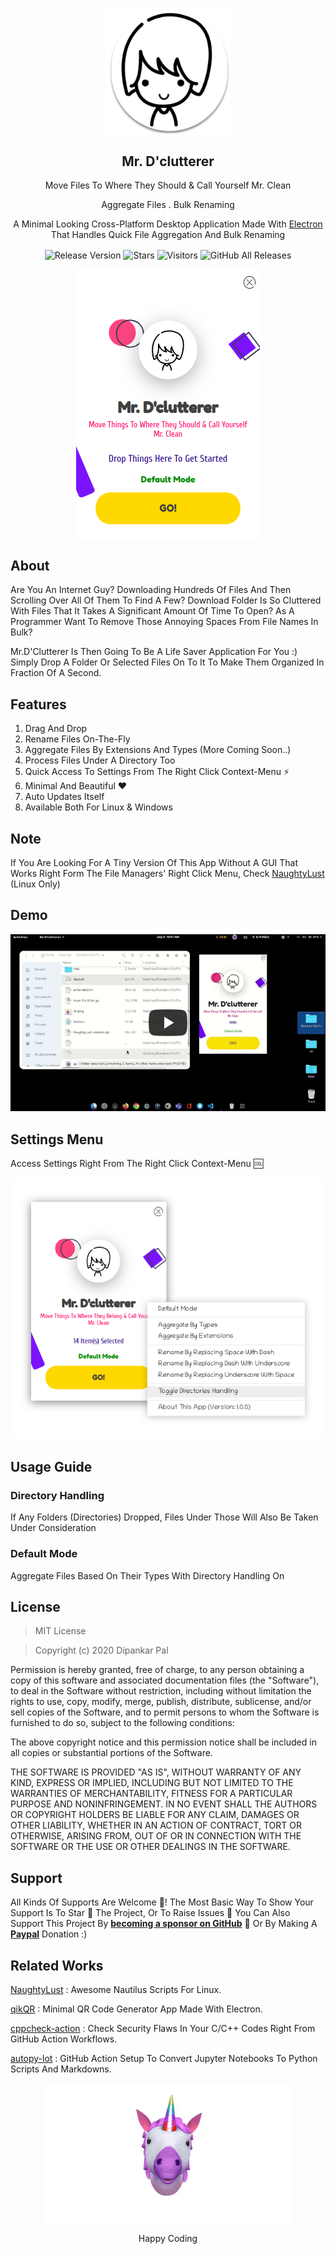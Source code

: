 <div align=center>
<p align=center><img src="./build/icons/icon256x256.png" width=200px align=center /></p>

<p align=center><h2 align=center> Mr. D'clutterer</h2></p>
<p align=center> Move Files To Where They Should & Call Yourself Mr. Clean </p>
<p align=center> Aggregate Files . Bulk Renaming </p>
<p align=center> A Minimal Looking Cross-Platform Desktop Application Made With <a href="https://electronjs.org"> Electron </a> That Handles Quick File Aggregation And Bulk Renaming</p>
<p align=center><img alt="Release Version" src="https://img.shields.io/github/v/release/deep5050/Mr.Dclutterer?style=flat" align=center></img>
<img alt="Stars" src="https://img.shields.io/github/stars/deep5050/Mr.Dclutterer?style=flat" align=center></img>

  <img align=center  src="https://visitor-badge.laobi.icu/badge?page_id=deep5050.Mr.Dclutterer" alt="Visitors">      
<img align=center alt="GitHub All Releases" src="https://img.shields.io/github/downloads/deep5050/Mr.Dclutterer/total?label=downloads&style=plastic">              
</p>
<p align=center><img align=center src="./screenshots/app-main.png">
</div>

## About

Are You An Internet Guy? Downloading Hundreds Of Files And Then Scrolling Over All Of Them To Find A Few?
Download Folder Is So Cluttered With Files That It Takes A Significant Amount Of Time To Open? 
As A Programmer Want To Remove Those Annoying Spaces From File Names In Bulk? 

Mr.D'Clutterer Is Then Going To Be A Life Saver Application For You :) Simply Drop A Folder Or Selected Files On To It To Make Them Organized In Fraction Of A Second.

## Features

1. Drag And Drop
2. Rename Files On-The-Fly
3. Aggregate Files By Extensions And Types (More Coming Soon..) 
4. Process Files Under A Directory Too
5. Quick Access To Settings From The Right Click Context-Menu :zap:
6. Minimal And Beautiful :heart:
7. Auto Updates Itself
8. Available Both For Linux & Windows

## Note

If You Are Looking For A Tiny Version Of This App Without A GUI That Works Right Form The File Managers' Right Click Menu, Check [NaughtyLust](https://github.com/deep5050/NaughtyLust) (Linux Only)

## Demo
 [![Mr. D'clutterer](./screenshots/youtube-demo.jpg)](https://www.youtube.com/embed/HZ6AtUOcP20 "Mr. D'clutterer")


## Settings Menu

Access Settings Right From The Right Click Context-Menu :cool:

![settings](./screenshots/settings.png)


## Usage Guide

### Directory Handling
If Any Folders (Directories) Dropped, Files Under Those Will Also Be Taken Under Consideration

### Default Mode

Aggregate Files Based On Their Types With Directory Handling On 

## License
>MIT License

>Copyright (c) 2020 Dipankar Pal

Permission is hereby granted, free of charge, to any person obtaining a copy
of this software and associated documentation files (the "Software"), to deal
in the Software without restriction, including without limitation the rights
to use, copy, modify, merge, publish, distribute, sublicense, and/or sell
copies of the Software, and to permit persons to whom the Software is
furnished to do so, subject to the following conditions:

The above copyright notice and this permission notice shall be included in all
copies or substantial portions of the Software.

THE SOFTWARE IS PROVIDED "AS IS", WITHOUT WARRANTY OF ANY KIND, EXPRESS OR
IMPLIED, INCLUDING BUT NOT LIMITED TO THE WARRANTIES OF MERCHANTABILITY,
FITNESS FOR A PARTICULAR PURPOSE AND NONINFRINGEMENT. IN NO EVENT SHALL THE
AUTHORS OR COPYRIGHT HOLDERS BE LIABLE FOR ANY CLAIM, DAMAGES OR OTHER
LIABILITY, WHETHER IN AN ACTION OF CONTRACT, TORT OR OTHERWISE, ARISING FROM,
OUT OF OR IN CONNECTION WITH THE SOFTWARE OR THE USE OR OTHER DEALINGS IN THE
SOFTWARE.



## Support


All Kinds Of Supports Are Welcome :raised_hands:! The Most Basic Way To Show Your Support Is To Star :star2: The Project, Or To Raise Issues :speech_balloon: You Can Also Support This Project By [**becoming a sponsor on GitHub**](https://github.com/sponsors/deep5050) :clap: Or By Making A [**Paypal**](https://paypal.me/deep5050) Donation :)


## Related Works
[NaughtyLust](https://github.com/deep5050/NaughtyLust) : Awesome Nautilus Scripts For Linux.

[qikQR](https://github.com/deep5050/NaughtyLust) : Minimal QR Code Generator App Made With Electron.

[cppcheck-action](https://github.com/deep5050/cppcheck-action) : Check Security Flaws In Your C/C++ Codes Right From GitHub Action Workflows.

[autopy-lot](https://github.com/deep5050/autopy-lot) : GitHub Action Setup To Convert Jupyter Notebooks To Python Scripts And Markdowns.

<div align=center>
<p align=center><img align=center src="https://raw.githubusercontent.com/liyasthomas/templates/master/assets/logo.gif" alt="unicorn" width="400">
</p>
<p align=center>Happy Coding</p>
</div>
